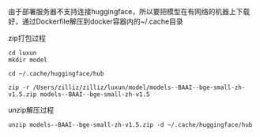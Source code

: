 由于部署服务器不支持连接huggingface，所以要把模型在有网络的机器上下载好，通过Dockerfile解压到docker容器内的~/.cache目录

zip打包过程
```shell
cd luxun
mkdir model

cd ~/.cache/huggingface/hub

zip -r /Users/zilliz/zilliz/luxun/model/models--BAAI--bge-small-zh-v1.5.zip models--BAAI--bge-small-zh-v1.5
```

unzip解压过程
```
unzip models--BAAI--bge-small-zh-v1.5.zip -d ~/.cache/huggingface/hub
```